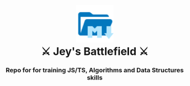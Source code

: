 <div align="center">
<h1 align="center">
<img src="https://raw.githubusercontent.com/PKief/vscode-material-icon-theme/ec559a9f6bfd399b82bb44393651661b08aaf7ba/icons/folder-markdown-open.svg" width="100" />
<br> ⚔️ Jey's Battlefield ⚔️ 
</h1>
<h3>Repo for for training JS/TS, Algorithms and Data Structures skills</h3>
